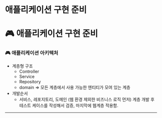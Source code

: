 # 애플리케이션 구현 준비

# 🎮 애플리케이션 구현 준비

### 🎮 애플리케이션 아키텍처

- 계층형 구조
    - Controller
    - Service
    - Repository
    - domain ⇒ 모든 계층에서 사용 가능한 엔티티가 모여 있는 계층
- 개발순서
    - 서비스, 레포지토리, 도메인 (웹 환경 제외한 비즈니스 로직 먼저) 계층 개발 후 테스트 케이스를 작성해서 검증, 마지막에 웹계층 적용함.

---
